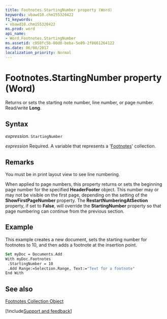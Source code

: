 ```yaml
---
title: Footnotes.StartingNumber property (Word)
keywords: vbawd10.chm155320422
f1_keywords:
- vbawd10.chm155320422
ms.prod: word
api_name:
- Word.Footnotes.StartingNumber
ms.assetid: c058fc5b-80d0-beba-5e89-2f8661264122
ms.date: 06/08/2017
localization_priority: Normal
---
```



# Footnotes.StartingNumber property (Word)

Returns or sets the starting note number, line number, or page number. Read/write  **Long**.


## Syntax

_expression_. `StartingNumber`

_expression_ Required. A variable that represents a '[Footnotes](Word.footnotes.md)' collection.


## Remarks

You must be in print layout view to see line numbering.

When applied to page numbers, this property returns or sets the beginning page number for the specified  **HeaderFooter** object. This number may or may not be visible on the first page, depending on the setting of the **ShowFirstPageNumber** property. The **RestartNumberingAtSection** property, if set to **False**, will override the **StartingNumber** property so that page numbering can continue from the previous section.


## Example

This example creates a new document, sets the starting number for footnotes to 10, and then adds a footnote at the insertion point.


```vb
Set myDoc = Documents.Add 
With myDoc.Footnotes 
 .StartingNumber = 10 
 .Add Range:=Selection.Range, Text:="Text for a footnote" 
End With
```


## See also


[Footnotes Collection Object](Word.footnotes.md)

[!include[Support and feedback](~/includes/feedback-boilerplate.md)]